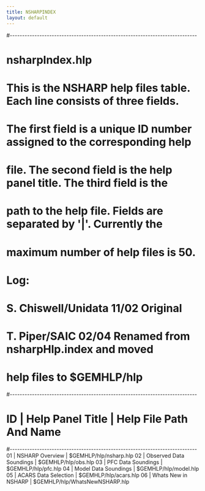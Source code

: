 ```yaml
---
title: NSHARPINDEX
layout: default
---
```


#----------------------------------------------------------------------------
#
# nsharpIndex.hlp
#
# This is the NSHARP help files table.  Each line consists of three fields.
# The first field is a unique ID number assigned to the corresponding help
# file.  The second field is the help panel title.  The third field is the
# path to the help file.  Fields are separated by '|'.  Currently the
# maximum number of help files is 50.
#
# Log:
# S. Chiswell/Unidata		11/02	Original
# T. Piper/SAIC		02/04	Renamed from nsharpHlp.index and moved
#					help files to $GEMHLP/hlp
#----------------------------------------------------------------------------
#
# ID | Help Panel Title		| Help File Path And Name
#----------------------------------------------------------------------------
01   | NSHARP Overview		| $GEMHLP/hlp/nsharp.hlp
02   | Observed Data Soundings	| $GEMHLP/hlp/obs.hlp
03   | PFC Data Soundings	| $GEMHLP/hlp/pfc.hlp
04   | Model Data Soundings	| $GEMHLP/hlp/model.hlp
05   | ACARS Data Selection	| $GEMHLP/hlp/acars.hlp
06   | Whats New in NSHARP	| $GEMHLP/hlp/WhatsNewNSHARP.hlp
